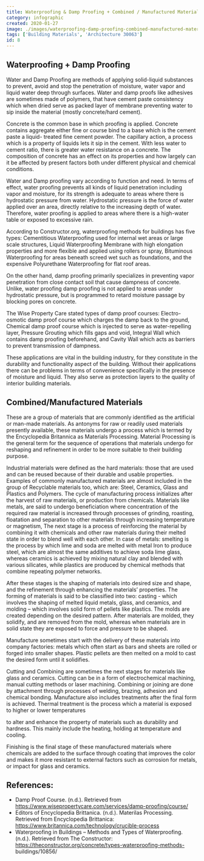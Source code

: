 ```yaml
---
title: Waterproofing & Damp Proofing + Combined / Manufactured Materials
category: infographic
created: 2020-01-27
image: ./images/waterproofing-damp-proofing-combined-manufactured-materials.jpg
tags: ['Building Materials', 'Architecture 30063']
id: 8
---
```


## Waterproofing + Damp Proofing

Water and Damp Proofing are methods of applying solid-liquid substances to prevent, avoid and stop the penetration of moisture, water vapor and liquid water deep through surfaces.
Water and damp proofs like adhesives are sometimes made of polymers, that have cement paste consistency which when dried serve as packed layer of membrane preventing water to sip inside the material (mostly concrete/hard cement).

Concrete is the common base in which proofing is applied. Concrete contains aggregate either fine or course bind to a base which is the cement paste a liquid- treated fine cement powder. The capillary action, a process which is a property of liquids lets it sip in the cement. With less water to cement ratio, there is greater water resistance on a concrete. The composition of concrete has an effect on its properties and how largely can it be affected by present factors both under different physical and chemical conditions.

Water and Damp proofing vary according to function and need. In terms of effect, water proofing prevents all kinds of liquid penetration including vapor and moisture, for its strength is adequate to areas where there is hydrostatic pressure from water. Hydrostatic pressure is the force of water applied over an area, directly relative to the increasing depth of water. Therefore, water proofing is applied to areas where there is a high-water table or exposed to excessive rain.

According to Constructor.org, waterproofing methods for buildings has five types: Cementitious Waterproofing used for internal wet areas or large scale structures, Liquid Waterproofing Membrane with high elongation properties and more flexible and applied using rollers or spray, Bituminous Waterproofing for areas beneath screed wet such as foundations, and the expensive Polyurethane Waterproofing for flat roof areas.

On the other hand, damp proofing primarily specializes in preventing vapor penetration from close contact soil that cause dampness of concrete. Unlike, water proofing damp proofing is not applied to areas under hydrostatic pressure, but is programmed to retard moisture passage by blocking pores on concrete.

The Wise Property Care stated types of damp proof courses: Electro-osmotic damp proof course which charges the damp back to the ground, Chemical damp proof course which is injected to serve as water-repelling layer, Pressure Grouting which fills gaps and void, Integral Wall which contains damp proofing beforehand, and Cavity Wall which acts as barriers to prevent transmission of dampness.

These applications are vital in the building industry, for they constitute in the durability and functionality aspect of the building. Without their applications there can be problems in terms of convenience specifically in the presence of moisture and liquid. They also serve as protection layers to the quality of interior building materials.
 
## Combined/Manufactured Materials

These are a group of materials that are commonly identified as the artificial or man-made materials. As antonyms for raw or readily used materials presently available, these materials undergo a process which is termed by the Encyclopedia Britannica as Materials Processing. Material Processing is the general term for the sequence of operations that materials undergo for reshaping and refinement in order to be more suitable to their building purpose.

Industrial materials were defined as the hard materials: those that are used and can be reused because of their durable and usable properties. Examples of commonly manufactured materials are almost included in the group of Recyclable materials too, which are: Steel, Ceramics, Glass and Plastics and Polymers.
The cycle of manufacturing process initializes after the harvest of raw materials, or production from chemicals. Materials like metals, are said to undergo beneficiation where concentration of the required raw material is increased through processes of grinding, roasting, floatation and separation to other materials through increasing temperature or magnetism,
The next stage is a process of reinforcing the material by combining it with chemicals and other raw materials during their melted state in order to blend well with each other. In case of metals: smelting is the process by which lime and soda are melted with metal Iron to produce steel, which are almost the same additives to achieve soda lime glass, whereas ceramics is achieved by mixing natural clay and blended with various silicates, while plastics are produced by chemical methods that combine repeating polymer networks.

After these stages is the shaping of materials into desired size and shape, and the refinement through enhancing the materials’ properties. The forming of materials is said to be classified into two: casting - which involves the shaping of melted liquid metals, glass, and ceramics, and molding – which involves solid form of pellets like plastics. The molds are created depending on the desired pattern. After materials are molded, they solidify, and are removed from the mold, whereas when materials are in solid state they are exposed to force and pressure to be shaped.

Manufacture sometimes start with the delivery of these materials into company factories: metals which often start as bars and sheets are rolled or forged into smaller shapes. Plastic pellets are then melted on a mold to cast the desired form until it solidifies.

Cutting and Combining are sometimes the next stages for materials like glass and ceramics. Cutting can be in a form of electrochemical machining, manual cutting methods or laser machining. Combining or joining are done by attachment through processes of welding, brazing, adhesion and chemical bonding.
Manufacture also includes treatments after the final form is achieved. Thermal treatment is the process which a material is exposed to higher or lower temperatures
 
to alter and enhance the property of materials such as durability and hardness. This mainly include the heating, holding at temperature and cooling.

Finishing is the final stage of these manufactured materials where chemicals are added to the surface through coating that improves the color and makes it more resistant to external factors such as corrosion for metals, or impact for glass and ceramics.

## References:

- Damp Proof Course. (n.d.). Retrieved from https://www.wisepropertycare.com/services/damp-proofing/course/
- Editors of Encyclopedia Brittanica. (n.d.). Materilas Processing. Retrieved from Encyclopedia Brittanica: https://www.britannica.com/technology/crucible-process
- Waterproofing in Buildings – Methods and Types of Waterproofing. (n.d.). Retrieved from The Constructor: https://theconstructor.org/concrete/types-waterproofing-methods- buildings/10856/
